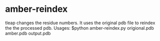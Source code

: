 # amber-reindex
tleap changes the residue numbers. It uses the original pdb file to reindex the the processed pdb.
Usages:
$python amber-reindex.py origional.pdb amber.pdb output.pdb 

